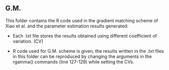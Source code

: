 ## G.M. ##

This folder contains the R code used in the gradient matching scheme of Xiao et al. and the parameter estimation results generated: 

* Each .txt file stores the results obtained using different coefficient of variation. (CV)

* R code used for G.M. scheme is given, the results written in the .txt files in this folder can be reproduced by changing the arguments in the rgamma() commands (line 127-129) while setting the CVs. 
